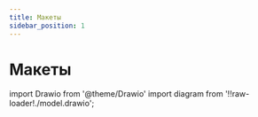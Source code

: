 ```yaml
---
title: Макеты
sidebar_position: 1
---
```


# Макеты

import Drawio from '@theme/Drawio'
import diagram from '!!raw-loader!./model.drawio';

<Drawio content={diagram} editable={false} />

